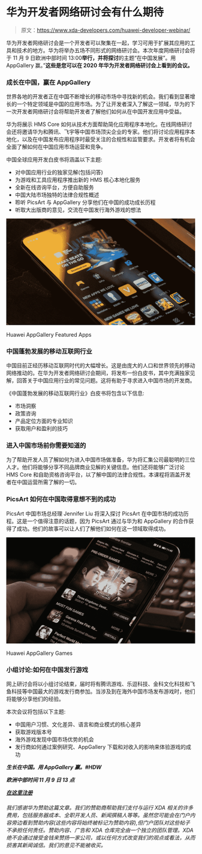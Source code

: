 # 华为开发者网络研讨会有什么期待

> 原文：<https://www.xda-developers.com/huawei-developer-webinar/>

华为开发者网络研讨会是一个开发者可以聚集在一起，学习可用于扩展其应用的工具和技术的地方。华为将举办五场不同形式的网络研讨会。本次年度网络研讨会将于 11 月 9 日欧洲中部时间 13:00**举行，并将探讨**的主题“在中国发展”。用 AppGallery 赢。”**这些是您可以在 2020 年华为开发者网络研讨会上看到的会议。**

### 成长在中国，赢在 AppGallery

世界各地的开发者正在中国不断增长的移动市场中寻找新的机会。我们看到显著增长的一个特定领域是中国的应用市场。为了让开发者深入了解这一领域，华为的下一次开发者网络研讨会将帮助开发者了解他们如何从在中国开发应用中受益。

华为将展示 HMS Core 如何从技术方面帮助简化应用程序本地化。在线网络研讨会还将邀请华为和腾讯、飞宇等中国市场顶尖企业的专家。他们将讨论应用程序本地化，以及在中国发布应用程序时最受关注的合规性和监管要求。开发者将有机会全面了解如何在中国应用市场运营和竞争。

中国全球应用开发白皮书将涵盖以下主题:

*   对中国应用行业的独家见解(包括问答)
*   为游戏和工具应用程序推出新的 HMS 核心本地化服务
*   全新在线咨询平台，方便自助服务
*   中国大陆市场独特的法律合规性概述
*   聆听 PicsArt 与 AppGallery 分享他们在中国的成功成长历程
*   听取大出版商的意见，交流在中国发行海外游戏的想法

 <picture>![](img/cd3793956b254bb08389b20e753d12e0.png)</picture> 

Huawei AppGallery Featured Apps

### 中国蓬勃发展的移动互联网行业

中国目前正经历移动互联网时代的大幅增长。这是由庞大的人口和世界领先的移动网络推动的。在华为开发者网络研讨会期间，将发布一份白皮书，其中充满独家见解，回答关于中国应用行业的常见问题。这将有助于寻求进入中国市场的开发商。

《中国蓬勃发展的移动互联网行业》白皮书将包含以下信息:

*   市场洞察
*   政策咨询
*   产品定位方面的专业知识
*   获取用户和盈利的技巧

### 进入中国市场前你需要知道的

为了帮助开发人员了解如何为进入中国市场做准备，华为将汇集公司最聪明的三位人才。他们将能够分享不同品牌商业见解的关键信息。他们还将能够广泛讨论 HMS Core 和自助资格咨询平台，以了解中国的法律合规性。本课程将涵盖开发者在中国运营所需了解的一切。

### PicsArt 如何在中国取得意想不到的成功

PicsArt 中国市场总经理 Jennifer Liu 将深入探讨 PicsArt 在中国市场的成功历程。这是一个值得注意的话题，因为 PicsArt 通过与华为和 AppGallery 的合作获得了成功。他们的故事可以让人们了解他们如何在这一领域取得成功。

 <picture>![](img/2a19f8a0a79c171760fd51c02cdeda79.png)</picture> 

Huawei AppGallery Games

### 小组讨论:如何在中国发行游戏

网上研讨会将以小组讨论结束，届时将有腾讯游戏、乐逗科技、金科文化科技和飞鱼科技等中国最大的游戏发行商参加。当涉及到在海外中国市场发布游戏时，他们将能够分享他们的经验。

本次会议将包括以下主题:

*   中国用户习惯、文化差异、语言和商业模式的核心差异
*   获取游戏版本号
*   海外游戏发现中国市场优势的机会
*   发行商如何通过案例研究、AppGallery 下载和对收入的影响来体验游戏的成功

***生长在中国。用 AppGallery 赢。#HDW***

***欧洲中部时间 11 月 9 日 13 点***

***[在这里注册](https://consumer.huawei.com/en/partners/appstochinahdw2020/)***

###### 我们感谢华为赞助这篇文章。我们的赞助商帮助我们支付与运行 XDA 相关的许多费用，包括服务器成本、全职开发人员、新闻撰稿人等等。虽然您可能会在门户内容旁边看到赞助内容(这些内容将始终被标记为赞助内容),但门户团队对这些帖子不承担任何责任。赞助内容、广告和 XDA 仓库完全由一个独立的团队管理。XDA 绝不会通过接受金钱来赞扬一家公司，或以任何方式改变我们的观点或看法，从而损害其新闻诚信。我们的意见不能被收买。
